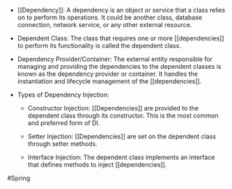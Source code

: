- [[Dependency]]: A dependency is an object or service that a class relies on to perform its operations. It could be another class, database connection, network service, or any other external resource.
  
- Dependent Class: The class that requires one or more [[dependencies]] to perform its functionality is called the dependent class.

- Dependency Provider/Container: The external entity responsible for managing and providing the dependencies to the dependent classes is known as the dependency provider or container. It handles the instantiation and lifecycle management of the [[dependencies]].
  
- Types of Dependency Injection: 
	- Constructor Injection: [[Dependencies]] are provided to the dependent class through its constructor. This is the most common and preferred form of DI. 
	
	 - Setter Injection: [[Dependencies]] are set on the dependent class through setter methods. 
	
	 - Interface Injection: The dependent class implements an interface that defines methods to inject [[dependencies]].

#Spring 